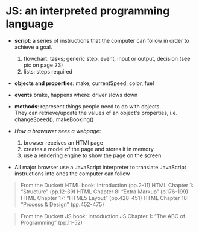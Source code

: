 # JS: an interpreted programming language
- **script**: a series of instructions that the computer can follow in order to achieve a goal. 
    1. flowchart: tasks; generic step, event, input or output, decision (see pic on page 23)
    1. lists: steps required

- **objects and properties**: make, currentSpeed, color, fuel
- **events**:brake, happens where: driver slows down
- **methods**: represent things people need to do with objects. <br> They can retrieve/update the values of an object's properties, i.e. changeSpeed(), makeBooking()

- *How a browswer sees a webpage*:
  1. browser receives an HTMl page
  2. creates a model of the page and stores it in memory
  3. use a rendering engine to show the page on the screen
- All major browser use a JavaScript interpreter to translate JavaScript instructions into ones the computer can follow



>From the Duckett HTML book:
>Introduction (pp.2-11)
>HTML Chapter 1: “Structure” (pp.12-39)
>HTML Chapter 8: “Extra Markup” (p.176-199)
>HTML Chapter 17: “HTML5 Layout” (pp.428-451)
>HTML Chapter 18: “Process & Design” (pp.452-475)

>From the Duckett JS book:
>Introduction
>JS Chapter 1: “The ABC of Programming” (pp.11-52)
